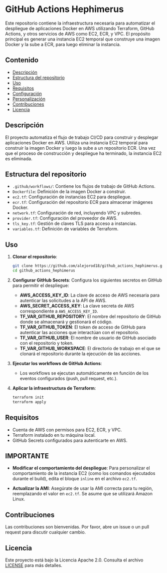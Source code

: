 # GitHub Actions Hephimerus

Este repositorio contiene la infraestructura necesaria para automatizar el despliegue de aplicaciones Docker en AWS utilizando Terraform, GitHub Actions, y otros servicios de AWS como EC2, ECR, y VPC. El propósito principal es generar una instancia EC2 temporal que construye una imagen Docker y la sube a ECR, para luego eliminar la instancia.

## Contenido

- [Descripción](#descripción)
- [Estructura del repositorio](#estructura-del-repositorio)
- [Uso](#uso)
- [Requisitos](#requisitos)
- [Configuración](#configuración)
- [Personalización](#personalización)
- [Contribuciones](#contribuciones)
- [Licencia](#licencia)

## Descripción

El proyecto automatiza el flujo de trabajo CI/CD para construir y desplegar aplicaciones Docker en AWS. Utiliza una instancia EC2 temporal para construir la imagen Docker y luego la sube a un repositorio ECR. Una vez que el proceso de construcción y despliegue ha terminado, la instancia EC2 es eliminada.

## Estructura del repositorio

- `.github/workflows/`: Contiene los flujos de trabajo de GitHub Actions.
- `Dockerfile`: Definición de la imagen Docker a construir.
- `ec2.tf`: Configuración de instancias EC2 para despliegue.
- `ecr.tf`: Configuración del repositorio ECR para almacenar imágenes Docker.
- `network.tf`: Configuración de red, incluyendo VPC y subredes.
- `provider.tf`: Configuración del proveedor de AWS.
- `tls_key.tf`: Gestión de claves TLS para acceso a instancias.
- `variables.tf`: Definición de variables de Terraform.

## Uso

1. **Clonar el repositorio**:
   ```bash
   git clone https://github.com/alejorod18/github_actions_hephimerus.git
   cd github_actions_hephimerus
   ```

2. **Configurar GitHub Secrets**:
   Configura los siguientes secretos en GitHub para permitir el despliegue:
   - **AWS_ACCESS_KEY_ID**: La clave de acceso de AWS necesaria para autenticar las solicitudes a la API de AWS.
   - **AWS_SECRET_ACCESS_KEY**: La clave secreta de AWS correspondiente a `AWS_ACCESS_KEY_ID`.
   - **TF_VAR_GITHUB_REPOSITORY**: El nombre del repositorio de GitHub donde se almacenará y gestionará el código.
   - **TF_VAR_GITHUB_TOKEN**: El token de acceso de GitHub para autenticar las acciones que interactúan con el repositorio.
   - **TF_VAR_GITHUB_USER**: El nombre de usuario de GitHub asociado con el repositorio y token.
   - **TF_VAR_GITHUB_WORKSPACE**: El directorio de trabajo en el que se clonará el repositorio durante la ejecución de las acciones.


3. **Ejecutar los workflows de GitHub Actions**:
   - Los workflows se ejecutan automáticamente en función de los eventos configurados (push, pull request, etc.).

4. **Aplicar la infraestructura de Terraform**:
   ```bash
   terraform init
   terraform apply
   ```

## Requisitos

- Cuenta de AWS con permisos para EC2, ECR, y VPC.
- Terraform instalado en tu máquina local.
- GitHub Secrets configurados para autenticarte en AWS.

## IMPORTANTE

- **Modificar el comportamiento del despliegue**: Para personalizar el comportamiento de la instancia EC2 (como los comandos ejecutados durante el build), edita el bloque `inline` en el archivo `ec2.tf`.
  
- **Actualizar la AMI**: Asegúrate de usar la AMI correcta para tu región, reemplazando el valor en `ec2.tf`. Se asume que se utilizará Amazon Linux.

## Contribuciones

Las contribuciones son bienvenidas. Por favor, abre un issue o un pull request para discutir cualquier cambio.

## Licencia

Este proyecto está bajo la Licencia Apache 2.0. Consulta el archivo [LICENSE](LICENSE) para más detalles.

